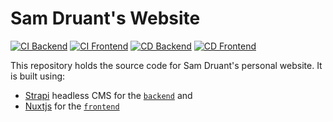 # Sam Druant's Website

[![CI Backend](https://github.com/samdruant-com/website/actions/workflows/ci-backend.yaml/badge.svg)](https://github.com/samdruant-com/website/actions/workflows/ci-backend.yaml) [![CI Frontend](https://github.com/samdruant-com/website/actions/workflows/ci-frontend.yaml/badge.svg)](https://github.com/samdruant-com/website/actions/workflows/ci-frontend.yaml) [![CD Backend](https://github.com/samdruant-com/website/actions/workflows/cd-backend.yaml/badge.svg)](https://github.com/samdruant-com/website/actions/workflows/cd-backend.yaml) [![CD Frontend](https://github.com/samdruant-com/website/actions/workflows/cd-frontend.yaml/badge.svg)](https://github.com/samdruant-com/website/actions/workflows/cd-frontend.yaml)

This repository holds the source code for Sam Druant's personal website. It is built using:

- [Strapi](https://strapi.io/) headless CMS for the [`backend`](./src//backend/README.md) and
- [Nuxtjs](https://nuxt.com/) for the [`frontend`](./src/frontend/README.md)
